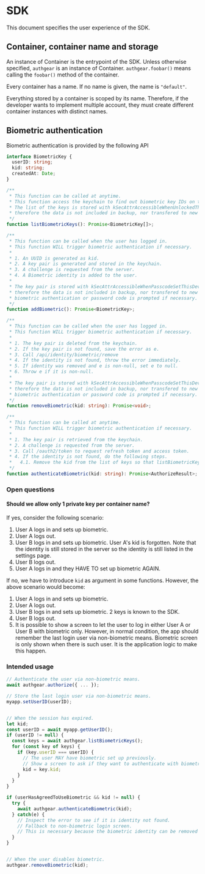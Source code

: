 # SDK

This document specifies the user experience of the SDK.

## Container, container name and storage

An instance of Container is the entrypoint of the SDK.
Unless otherwise specified, `authgear` is an instance of Container.
`authgear.foobar()` means calling the `foobar()` method of the container.

Every container has a name.
If no name is given, the name is `"default"`.

Everything stored by a container is scoped by its name.
Therefore, if the developer wants to implement multiple account,
they must create different container instances with distinct names.

## Biometric authentication

Biometric authentication is provided by the following API

```typescript
interface BiometricKey {
  userID: string;
  kid: string;
  createdAt: Date;
}

/**
 * This function can be called at anytime.
 * This function access the keychain to find out biometric key IDs on this device.
 * The list of the keys is stored with kSecAttrAccessibleWhenUnlockedThisDeviceOnly,
 * therefore the data is not included in backup, nor transfered to new device.
 */
function listBiometricKeys(): Promise<BiometricKey[]>;

/**
 * This function can be called when the user has logged in.
 * This function WILL trigger biometric authentication if necessary.
 *
 * 1. An UUID is generated as kid.
 * 2. A key pair is generated and stored in the keychain.
 * 3. A challenge is requested from the server.
 * 4. A Biometric identity is added to the user.
 *
 * The key pair is stored with kSecAttrAccessibleWhenPasscodeSetThisDeviceOnly and kSecAccessControlBiometryAny,
 * therefore the data is not included in backup, nor transfered to new device,
 * biometric authentication or password code is prompted if necessary.
 */
function addBiometric(): Promise<BiometricKey>;

/**
 * This function can be called when the user has logged in.
 * This function WILL trigger biometric authentication if necessary.
 *
 * 1. The key pair is deleted from the keychain.
 * 2. If the key pair is not found, save the error as e.
 * 3. Call /api/identity/biometric/remove
 * 4. If the identity is not found, throw the error immediately.
 * 5. If identity was removed and e is non-null, set e to null.
 * 6. Throw e if it is non-null.
 *
 * The key pair is stored with kSecAttrAccessibleWhenPasscodeSetThisDeviceOnly and kSecAccessControlBiometryAny,
 * therefore the data is not included in backup, nor transfered to new device,
 * biometric authentication or password code is prompted if necessary.
 */
function removeBiometric(kid: string): Promise<void>;

/**
 * This function can be called at anytime.
 * This function WILL trigger biometric authentication if necessary.
 *
 * 1. The key pair is retrieved from the keychain.
 * 2. A challenge is requested from the server.
 * 3. Call /oauth2/token to request refresh token and access token.
 * 4. If the identity is not found, do the following steps.
 *   4.1. Remove the kid from the list of keys so that listBiometricKeys no longer includes that kid.
 */
function authenticateBiometric(kid: string): Promise<AuthorizeResult>;
```

### Open questions

#### Should we allow only 1 private key per container name?

If yes, consider the following scenario:

1. User A logs in and sets up biometric.
1. User A logs out.
1. User B logs in and sets up biometric. User A's kid is forgotten. Note that the identity is still stored in the server so the identity is still listed in the settings page.
1. User B logs out.
1. User A logs in and they HAVE TO set up biometric AGAIN.

If no, we have to introduce `kid` as argument in some functions.
However, the above scenario would become:

1. User A logs in and sets up biometric.
1. User A logs out.
1. User B logs in and sets up biometric. 2 keys is known to the SDK.
1. User B logs out.
1. It is possible to show a screen to let the user to log in either User A or User B with biometric only. However, in normal condition, the app should remember the last login user via non-biometric means. Biometric screen is only shown when there is such user. It is the application logic to make this happen.

### Intended usage

```typescript
// Authenticate the user via non-biometric means.
await authgear.authorize({ ... });

// Store the last login user via non-biometric means.
myapp.setUserID(userID);


// When the session has expired.
let kid;
const userID = await myapp.getUserID();
if (userID != null) {
  const keys = await authgear.listBiometricKeys();
  for (const key of keys) {
    if (key.userID === userID) {
      // The user MAY have biometric set up previously.
      // Show a screen to ask if they want to authenticate with biometric.
      kid = key.kid;
    }
  }
}

if (userHasAgreedToUseBiometric && kid != null) {
  try {
    await authgear.authenticateBiometric(kid);
  } catch(e) {
    // Inspect the error to see if it is identity not found.
    // Fallback to non-biometric login screen.
    // This is necessary because the biometric identity can be removed from the settings page.
  }
}


// When the user disables biometric.
authgear.removeBiometric(kid);
```
